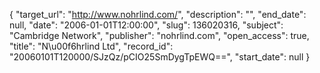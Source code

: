 {
  "target_url": "http://www.nohrlind.com/", 
  "description": "", 
  "end_date": null, 
  "date": "2006-01-01T12:00:00", 
  "slug": 136020316, 
  "subject": "Cambridge Network", 
  "publisher": "nohrlind.com", 
  "open_access": true, 
  "title": "N\u00f6hrlind Ltd", 
  "record_id": "20060101T120000/SJzQz/pCIO25SmDygTpEWQ==", 
  "start_date": null
}


